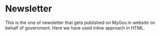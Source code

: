 # Newsletter
This is the one of newsletter that gets published on MyGov.in website on behalf of government.
Here we have used inline approach in HTML. 

